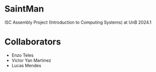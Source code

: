 # SaintMan
ISC Assembly Project (Introduction to Computing Systems) at UnB 2024.1

# Collaborators

- Enzo Teles
- Victor Yan Martinez
- Lucas Mendes

